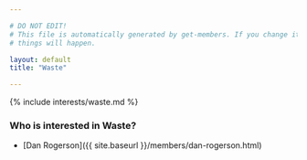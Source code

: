 ```yaml
---

# DO NOT EDIT!
# This file is automatically generated by get-members. If you change it, bad
# things will happen.

layout: default
title: "Waste"

---
```


{% include interests/waste.md %}

### Who is interested in Waste?


* [Dan Rogerson]({{ site.baseurl }}/members/dan-rogerson.html)
